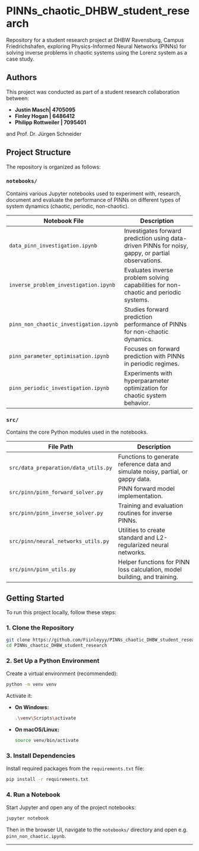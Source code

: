 # PINNs_chaotic_DHBW_student_research

Repository for a student research project at DHBW Ravensburg, Campus Friedrichshafen, exploring Physics-Informed Neural Networks (PINNs) for solving inverse problems in chaotic systems using the Lorenz system as a case study.

## Authors

This project was conducted as part of a student research collaboration between:

- **Justin Masch| 4705095**
- **Finley Hogan | 6486412**
- **Philipp Rottweiler | 7095401**

and Prof. Dr. Jürgen Schneider

## Project Structure

The repository is organized as follows:

### `notebooks/`

Contains various Jupyter notebooks used to experiment with, research, document and evaluate the performance of PINNs on different types of system dynamics (chaotic, periodic, non-chaotic).

| Notebook File                          | Description                                                                 |
|----------------------------------------|-----------------------------------------------------------------------------|
| `data_pinn_investigation.ipynb`        | Investigates forward prediction using data-driven PINNs for noisy, gappy, or partial observations. |
| `inverse_problem_investigation.ipynb`  | Evaluates inverse problem solving capabilities for non-chaotic and periodic systems. |
| `pinn_non_chaotic_investigation.ipynb` | Studies forward prediction performance of PINNs for non-chaotic dynamics.          |
| `pinn_parameter_optimisation.ipynb`    | Focuses on forward prediction with PINNs in periodic regimes.              |
| `pinn_periodic_investigation.ipynb`    | Experiments with hyperparameter optimization for chaotic system behavior.  |

### `src/`

Contains the core Python modules used in the notebooks.

| File Path                                    | Description                                                                 |
|----------------------------------------------|-----------------------------------------------------------------------------|
| `src/data_preparation/data_utils.py`         | Functions to generate reference data and simulate noisy, partial, or gappy data. |
| `src/pinn/pinn_forward_solver.py`            | PINN forward model implementation.                                          |
| `src/pinn/pinn_inverse_solver.py`            | Training and evaluation routines for inverse PINNs.                         |
| `src/pinn/neural_networks_utils.py`          | Utilities to create standard and L2-regularized neural networks.           |
| `src/pinn/pinn_utils.py`                     | Helper functions for PINN loss calculation, model building, and training.  |

## Getting Started

To run this project locally, follow these steps:

### 1. Clone the Repository

```bash
git clone https://github.com/Fiinleyyy/PINNs_chaotic_DHBW_student_research.git
cd PINNs_chaotic_DHBW_student_research
```

### 2. Set Up a Python Environment

Create a virtual environment (recommended):

```bash
python -m venv venv
```

Activate it:

- **On Windows:**
  ```bash
  .\venv\Scripts\activate
  ```
- **On macOS/Linux:**
  ```bash
  source venv/bin/activate
  ```

### 3. Install Dependencies

Install required packages from the `requirements.txt` file:

```bash
pip install -r requirements.txt
```

### 4. Run a Notebook

Start Jupyter and open any of the project notebooks:

```bash
jupyter notebook
```

Then in the browser UI, navigate to the `notebooks/` directory and open e.g. `pinn_non_chaotic.ipynb`.

---


